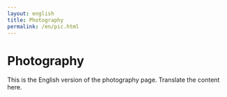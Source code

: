 ```yaml
---
layout: english
title: Photography
permalink: /en/pic.html
---
```


# Photography

This is the English version of the photography page. Translate the content here.